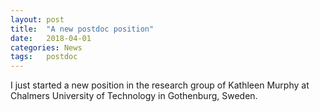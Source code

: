 ```yaml
---
layout: post
title:  "A new postdoc position"
date:   2018-04-01
categories: News
tags:	postdoc
---
```

I just started a new position in the research group of Kathleen Murphy at Chalmers University of Technology in Gothenburg, Sweden.
